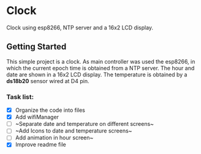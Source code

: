 # Clock

Clock using esp8266, NTP server and a 16x2 LCD display.

## Getting Started

This simple project is a clock. As main controller was used the esp8266, in which the current epoch time is obtained from a NTP server. The hour and date are shown in a 16x2 LCD display. The temperature is obtained by a **ds18b20** sensor wired at D4 pin. 

### Task list:

- [X] Organize the code into files
- [X] Add wifiManager 
- [ ] ~Separate date and temperature on different screens~
- [ ] ~Add Icons to date and temperature screens~
- [ ] Add animation in hour screen~
- [X] Improve readme file